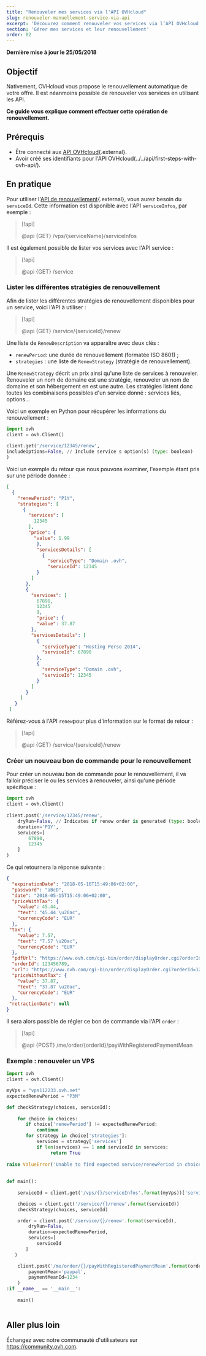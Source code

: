 ```yaml
---
title: "Renouveler mes services via l'API OVHcloud"
slug: renouveler-manuellement-service-via-api
excerpt: 'Découvrez comment renouveler vos services via l’API OVHcloud'
section: 'Gérer mes services et leur renouvellement'
order: 02
---
```


**Dernière mise à jour le 25/05/2018**


## Objectif

Nativement, OVHcloud vous propose le renouvellement automatique de votre offre. Il est néanmoins possible de renouveler vos services en utilisant les API.

**Ce guide vous explique comment effectuer cette opération de renouvellement.**

## Prérequis

- Être connecté aux [API OVHcloud](https://api.ovh.com/){.external}.
- Avoir créé ses identifiants pour l'API OVHcloud(../../api/first-steps-with-ovh-api/).

## En pratique

Pour utiliser l'[API de renouvellement](https://api.ovh.com/console/#/service/{serviceId}/renew#GET){.external}, vous aurez besoin du `serviceId`. Cette information est disponible avec l'API `serviceInfos`, par exemple :

> [!api]
>
> @api {GET} /vps/{serviceName}/serviceInfos
>

Il est également possible de lister vos services avec l'API service :

> [!api]
>
> @api {GET} /service
>


### Lister les différentes stratégies de renouvellement

Afin de lister les différentes stratégies de renouvellement disponibles pour un service, voici l'API à utiliser :

> [!api]
>
> @api {GET} /service/{serviceId}/renew
>


Une liste de `RenewDescription` va apparaître avec deux clés :
     
* `renewPeriod`: une durée de renouvellement (formatée ISO 8601) ;
* `strategies` : une liste de `RenewStrategy` (stratégie de renouvellement).

Une `RenewStrategy` décrit un prix ainsi qu'une liste de services à renouveler. Renouveler un nom de domaine est une stratégie, renouveler un nom de domaine et son hébergement en est une autre. Les stratégies listent donc toutes les combinaisons possibles d'un service donné : services liés, options...

Voici un exemple en Python pour récupérer les informations du renouvellement :
     
```python
import ovh
client = ovh.Client()
     
client.get('/service/12345/renew',
includeOptions=False, // Include service s option(s) (type: boolean)
)
```
     
Voici un exemple du retour que nous pouvons examiner, l'exemple étant pris sur une période donnée :
     
```json
[
  {
    "renewPeriod": "P1Y",
    "strategies": [
      {
        "services": [
          12345
        ],
        "price": {
          "value": 1.99
           },
           "servicesDetails": [
             {
               "serviceType": "Domain .ovh",
               "serviceId": 12345
           }
         ]
       },
       {
         "services": [
           67890,
           12345
           ],
           "price": {
           "value": 37.87
         },
         "servicesDetails": [
           {
             "serviceType": "Hosting Perso 2014",
             "serviceId": 67890
           },
           {
             "serviceType": "Domain .ovh",
             "serviceId": 12345
           }
         ]
       }
     ]
   }
 ]
```

Référez-vous à l'API `renew`pour plus d'information sur le format de retour :

> [!api]
>
> @api {GET} /service/{serviceId}/renew
>

 
### Créer un nouveau bon de commande pour le renouvellement

Pour créer un nouveau bon de commande pour le renouvellement, il va falloir préciser le ou les services à renouveler, ainsi qu'une période spécifique :     
     
```python
import ovh
client = ovh.Client()
 
client.post('/service/12345/renew',
    dryRun=False, // Indicates if renew order is generated (type: boolean)
    duration='P1Y',
    services=[
        67890,
        12345
    ]
)
```

Ce qui retournera la réponse suivante :
     
```json
{
  "expirationDate": "2018-05-16T15:49:06+02:00",
  "password": "aBcD",
  "date": "2018-05-15T15:49:06+02:00",
  "priceWithTax": {
    "value": 45.44,
    "text": "45.44 \u20ac",
    "currencyCode": "EUR"
  },
 "tax": {
    "value": 7.57,
    "text": "7.57 \u20ac",
    "currencyCode": "EUR"
  },
  "pdfUrl": "https://www.ovh.com/cgi-bin/order/displayOrder.cgi?orderId=123456789&orderPassword=aBcD",
  "orderId": 123456789,
  "url": "https://www.ovh.com/cgi-bin/order/displayOrder.cgi?orderId=123456789&orderPassword=aBcD",
  "priceWithoutTax": {
    "value": 37.87,
    "text": "37.87 \u20ac",
    "currencyCode": "EUR"
  },
 "retractionDate": null
}
```

Il sera alors possible de régler ce bon de commande via l'API `order` :

     
> [!api]
>
> @api {POST} /me/order/{orderId}/payWithRegisteredPaymentMean
>

### Exemple : renouveler un VPS

```python
import ovh
client = ovh.Client()

myVps = "vps112233.ovh.net"
expectedRenewPeriod = "P3M"

def checkStrategy(choices, serviceId):
     
    for choice in choices:
       if choice['renewPeriod'] != expectedRenewPeriod:
           continue
       for strategy in choice['strategies']:
           services = strategy['services']
           if len(services) == 1 and serviceId in services:
                return True
     
raise ValueError('Unable to find expected service/renewPeriod in choices')
     
     
def main():
     
    serviceId = client.get('/vps/{}/serviceInfos'.format(myVps))['serviceId']

    choices = client.get('/service/{}/renew'.format(serviceId))
    checkStrategy(choices, serviceId)

    order = client.post('/service/{}/renew'.format(serviceId),
        dryRun=False,
        duration=expectedRenewPeriod,
        services=[
           serviceId
       ]
   )

    client.post('/me/order/{}/payWithRegisteredPaymentMean'.format(order['orderId']),
        paymentMean='paypal',
        paymentMeanId=1234
    )
:if __name__ == '__main__':
 
    main()
 
```


## Aller plus loin

Échangez avec notre communauté d'utilisateurs sur <https://community.ovh.com>.
